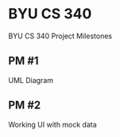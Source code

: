 # BYU CS 340
BYU CS 340 Project Milestones

## PM #1
UML Diagram

## PM #2 
Working UI with mock data
